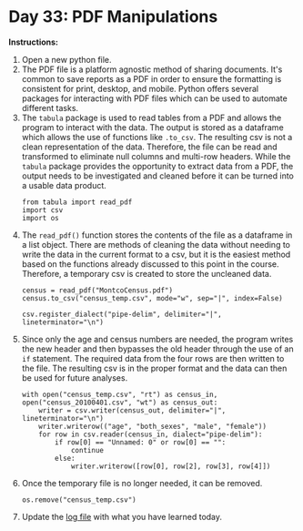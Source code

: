 # Day 33: PDF Manipulations
**Instructions:** 
1. Open a new python file.
2. The PDF file is a platform agnostic method of sharing documents. It's common to save reports as a PDF in order to ensure the formatting is consistent for print, desktop, and mobile. Python offers several packages for interacting with PDF files which can be used to automate different tasks.
3. The `tabula` package is used to read tables from a PDF and allows the program to interact with the data. The output is stored as a dataframe which allows the use of functions like `.to_csv`. The resulting csv is not a clean representation of the data. Therefore, the file can be read and transformed to eliminate null columns and multi-row headers. While the `tabula` package provides the opportunity to extract data from a PDF, the output needs to be investigated and cleaned before it can be turned into a usable data product.
    ```
    from tabula import read_pdf
    import csv
    import os
    ```
4. The `read_pdf()` function stores the contents of the file as a dataframe in a list object. There are methods of cleaning the data without needing to write the data in the current format to a csv, but it is the easiest method based on the functions already discussed to this point in the course. Therefore, a temporary csv is created to store the uncleaned data.
    ```
    census = read_pdf("MontcoCensus.pdf")
    census.to_csv("census_temp.csv", mode="w", sep="|", index=False)

    csv.register_dialect("pipe-delim", delimiter="|", lineterminator="\n")
    ```
5. Since only the age and census numbers are needed, the program writes the new header and then bypasses the old header through the use of an `if` statement. The required data from the four rows are then written to the file. The resulting csv is in the proper format and the data can then be used for future analyses.
    ```
    with open("census_temp.csv", "rt") as census_in, open("census_20100401.csv", "wt") as census_out:
        writer = csv.writer(census_out, delimiter="|", lineterminator="\n")
        writer.writerow(("age", "both_sexes", "male", "female"))
        for row in csv.reader(census_in, dialect="pipe-delim"):
            if row[0] == "Unnamed: 0" or row[0] == "":
                continue
            else:
                writer.writerow([row[0], row[2], row[3], row[4]])
    ```
6. Once the temporary file is no longer needed, it can be removed.
    ```
    os.remove("census_temp.csv")
    ```
7. Update the [log file](../../log.md) with what you have learned today.